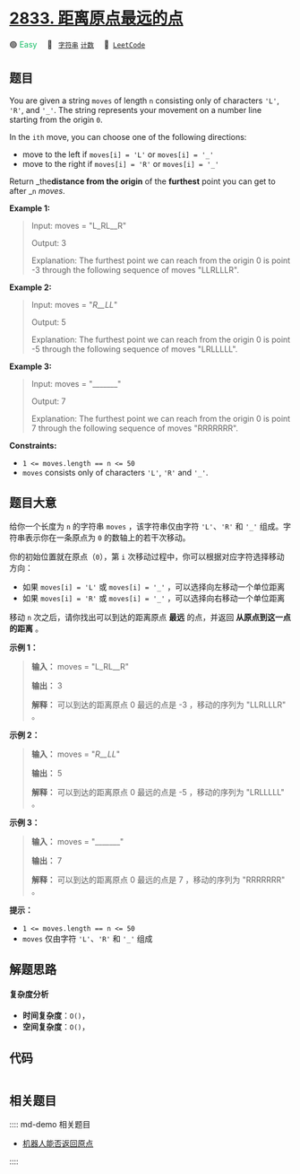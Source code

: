 # [2833. 距离原点最远的点](https://leetcode.com/problems/furthest-point-from-origin)

🟢 <font color=#15bd66>Easy</font>&emsp; 🔖&ensp; [`字符串`](/leetcode/outline/tag/string.md) [`计数`](/leetcode/outline/tag/counting.md)&emsp; 🔗&ensp;[`LeetCode`](https://leetcode.com/problems/furthest-point-from-origin)


## 题目

You are given a string `moves` of length `n` consisting only of characters
`'L'`, `'R'`, and `'_'`. The string represents your movement on a number line
starting from the origin `0`.

In the `ith` move, you can choose one of the following directions:

  * move to the left if `moves[i] = 'L'` or `moves[i] = '_'`
  * move to the right if `moves[i] = 'R'` or `moves[i] = '_'`

Return _the**distance from the origin** of the **furthest** point you can get
to after _`n` _moves_.



**Example 1:**

> Input: moves = "L_RL__R"
> 
> Output: 3
> 
> Explanation: The furthest point we can reach from the origin 0 is point -3 through the following sequence of moves "LLRLLLR".

**Example 2:**

> Input: moves = "_R__LL_"
> 
> Output: 5
> 
> Explanation: The furthest point we can reach from the origin 0 is point -5 through the following sequence of moves "LRLLLLL".

**Example 3:**

> Input: moves = "_______"
> 
> Output: 7
> 
> Explanation: The furthest point we can reach from the origin 0 is point 7 through the following sequence of moves "RRRRRRR".

**Constraints:**

  * `1 <= moves.length == n <= 50`
  * `moves` consists only of characters `'L'`, `'R'` and `'_'`.


## 题目大意

给你一个长度为 `n` 的字符串 `moves` ，该字符串仅由字符 `'L'`、`'R'` 和 `'_'` 组成。字符串表示你在一条原点为 `0`
的数轴上的若干次移动。

你的初始位置就在原点（`0`），第 `i` 次移动过程中，你可以根据对应字符选择移动方向：

  * 如果 `moves[i] = 'L'` 或 `moves[i] = '_'` ，可以选择向左移动一个单位距离
  * 如果 `moves[i] = 'R'` 或 `moves[i] = '_'` ，可以选择向右移动一个单位距离

移动 `n` 次之后，请你找出可以到达的距离原点 **最远** 的点，并返回 **从原点到这一点的距离** 。



**示例 1：**

> 
> 
> 
> 
> 
> **输入：** moves = "L_RL__R"
> 
> **输出：** 3
> 
> **解释：** 可以到达的距离原点 0 最远的点是 -3 ，移动的序列为 "LLRLLLR" 。
> 
> 

**示例 2：**

> 
> 
> 
> 
> 
> **输入：** moves = "_R__LL_"
> 
> **输出：** 5
> 
> **解释：** 可以到达的距离原点 0 最远的点是 -5 ，移动的序列为 "LRLLLLL" 。
> 
> 

**示例 3：**

> 
> 
> 
> 
> 
> **输入：** moves = "_______"
> 
> **输出：** 7
> 
> **解释：** 可以到达的距离原点 0 最远的点是 7 ，移动的序列为 "RRRRRRR" 。
> 
> 



**提示：**

  * `1 <= moves.length == n <= 50`
  * `moves` 仅由字符 `'L'`、`'R'` 和 `'_'` 组成


## 解题思路

#### 复杂度分析

- **时间复杂度**：`O()`，
- **空间复杂度**：`O()`，

## 代码

```javascript

```

## 相关题目

:::: md-demo 相关题目
- [机器人能否返回原点](https://leetcode.com/problems/robot-return-to-origin)

::::
